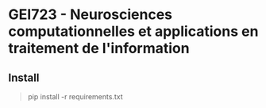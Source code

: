 # GEI723 - Neurosciences computationnelles et applications en traitement de l'information

## Install

> pip install -r requirements.txt